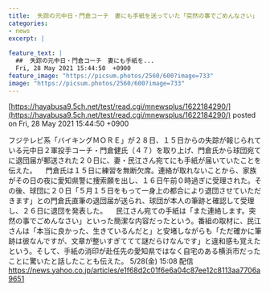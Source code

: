```yaml
---
title:  失踪の元中日・門倉コーチ　妻にも手紙を送っていた「突然の事でごめんなさい」  
categories:
- news
excerpt: |
  
feature_text: |
  ##  失踪の元中日・門倉コーチ　妻にも手紙を...
  Fri, 28 May 2021 15:44:50  +0900
feature_image: "https://picsum.photos/2560/600?image=733"
image: "https://picsum.photos/2560/600?image=733"
---
```


[https://hayabusa9.5ch.net/test/read.cgi/mnewsplus/1622184290/](https://hayabusa9.5ch.net/test/read.cgi/mnewsplus/1622184290/)
posted on Fri, 28 May 2021 15:44:50  +0900

<!--more-->

フジテレビ系「バイキングＭＯＲＥ」が２８日、１５日からの失踪が報じられている元中日２軍投手コーチ・門倉健氏（４７）を取り上げ、門倉氏から球団宛てに退団届が郵送された２０日に、妻・民江さん宛てにも手紙が届いていたことを伝えた。 　門倉氏は１５日に練習を無断欠席。連絡が取れないことから、家族がその日の夜に愛知県警に捜索願を出し、１６日午前０時過ぎに受理された。その後、球団に２０日「５月１５日をもって一身上の都合により退団させていただきます」との門倉氏直筆の退団届が送られ、球団が本人の筆跡と確認して受理し、２６日に退団を発表した。 　民江さん宛ての手紙は「また連絡します。突然の事でごめんなさい」といった簡潔な内容だったという。番組の取材に、民江さんは「本当に良かった、生きているんだと」と安堵しながらも「ただ確かに筆跡は彼なんですが、文章が整いすぎててて謎だらけなんです」と違和感も覚えたという。そして、手紙の消印が赴任先の愛知県ではなく自宅のある横浜市だったことに驚いたと話したことも伝えた。 5/28(金) 15:08 配信 https://news.yahoo.co.jp/articles/e1f68d2c01f6e6a04c87ee12c8113aa7706a9651

